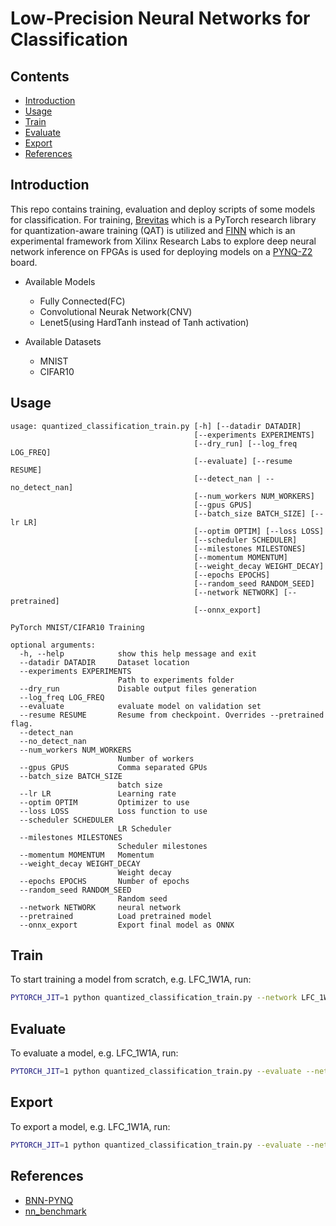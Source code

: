 # Low-Precision Neural Networks for Classification 

## Contents
- [Introduction](#introduction)
- [Usage](#usage)
- [Train](#train)
- [Evaluate](#evaluate)
- [Export](#export)
- [References](#references)


## Introduction

This repo contains training, evaluation and deploy scripts of some models for classification.
For training, [Brevitas](https://github.com/Xilinx/brevitas) which is a PyTorch research library for quantization-aware training (QAT) is utilized and [FINN](https://github.com/Xilinx/finn) which is an experimental framework from Xilinx Research Labs to explore deep neural network inference on FPGAs is used for deploying models on a [PYNQ-Z2](http://www.pynq.io/board.html) board.

* Available Models
  * Fully Connected(FC)
  * Convolutional Neurak Network(CNV)
  * Lenet5(using HardTanh instead of Tanh activation)

* Available Datasets
  * MNIST
  * CIFAR10


## Usage
```
usage: quantized_classification_train.py [-h] [--datadir DATADIR]
                                         [--experiments EXPERIMENTS]
                                         [--dry_run] [--log_freq LOG_FREQ]
                                         [--evaluate] [--resume RESUME]
                                         [--detect_nan | --no_detect_nan]
                                         [--num_workers NUM_WORKERS]
                                         [--gpus GPUS]
                                         [--batch_size BATCH_SIZE] [--lr LR]
                                         [--optim OPTIM] [--loss LOSS]
                                         [--scheduler SCHEDULER]
                                         [--milestones MILESTONES]
                                         [--momentum MOMENTUM]
                                         [--weight_decay WEIGHT_DECAY]
                                         [--epochs EPOCHS]
                                         [--random_seed RANDOM_SEED]
                                         [--network NETWORK] [--pretrained]
                                         [--onnx_export]

PyTorch MNIST/CIFAR10 Training

optional arguments:
  -h, --help            show this help message and exit
  --datadir DATADIR     Dataset location
  --experiments EXPERIMENTS
                        Path to experiments folder
  --dry_run             Disable output files generation
  --log_freq LOG_FREQ
  --evaluate            evaluate model on validation set
  --resume RESUME       Resume from checkpoint. Overrides --pretrained flag.
  --detect_nan
  --no_detect_nan
  --num_workers NUM_WORKERS
                        Number of workers
  --gpus GPUS           Comma separated GPUs
  --batch_size BATCH_SIZE
                        batch size
  --lr LR               Learning rate
  --optim OPTIM         Optimizer to use
  --loss LOSS           Loss function to use
  --scheduler SCHEDULER
                        LR Scheduler
  --milestones MILESTONES
                        Scheduler milestones
  --momentum MOMENTUM   Momentum
  --weight_decay WEIGHT_DECAY
                        Weight decay
  --epochs EPOCHS       Number of epochs
  --random_seed RANDOM_SEED
                        Random seed
  --network NETWORK     neural network
  --pretrained          Load pretrained model
  --onnx_export         Export final model as ONNX

```

## Train

To start training a model from scratch, e.g. LFC_1W1A, run:
 ```bash
PYTORCH_JIT=1 python quantized_classification_train.py --network LFC_1W1A --experiments /path/to/experiments/
 ```

## Evaluate

To evaluate a model, e.g. LFC_1W1A, run:
 ```bash
PYTORCH_JIT=1 python quantized_classification_train.py --evaluate --network LFC_1W1A --resume /path/to/checkpoint.tar
 ```
 
## Export

To export a model, e.g. LFC_1W1A, run:
 ```bash
PYTORCH_JIT=1 python quantized_classification_train.py --evaluate --network LFC_1W1A --resume /path/to/checkpoint.tar --onnx_export
 ```

## References
- [BNN-PYNQ](https://github.com/Xilinx/brevitas/tree/master/src/brevitas_examples/bnn_pynq)
- [nn_benchmark](https://github.com/QDucasse/nn_benchmark)
